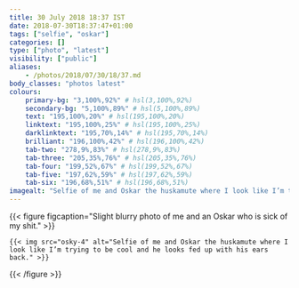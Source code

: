 ```yaml
---
title: 30 July 2018 18:37 IST
date: 2018-07-30T18:37:47+01:00
tags: ["selfie", "oskar"]
categories: []
type: ["photo", "latest"]
visibility: ["public"]
aliases:
    - /photos/2018/07/30/18/37.md
body_classes: "photos latest"
colours:
    primary-bg: "3,100%,92%" # hsl(3,100%,92%)
    secondary-bg: "5,100%,89%" # hsl(5,100%,89%)
    text: "195,100%,20%" # hsl(195,100%,20%)
    linktext: "195,100%,25%" # hsl(195,100%,25%)
    darklinktext: "195,70%,14%" # hsl(195,70%,14%)
    brilliant: "196,100%,42%" # hsl(196,100%,42%)
    tab-two: "278,9%,83%" # hsl(278,9%,83%)
    tab-three: "205,35%,76%" # hsl(205,35%,76%)
    tab-four: "199,52%,67%" # hsl(199,52%,67%)
    tab-five: "197,62%,59%" # hsl(197,62%,59%)
    tab-six: "196,68%,51%" # hsl(196,68%,51%)
imagealt: "Selfie of me and Oskar the huskamute where I look like I’m trying to be cool and he looks fed up with his ears back."
---
```


{{< figure figcaption="Slight blurry photo of me and an Oskar who is sick of my shit." >}}

    {{< img src="osky-4" alt="Selfie of me and Oskar the huskamute where I look like I’m trying to be cool and he looks fed up with his ears back." >}}

{{< /figure >}}
